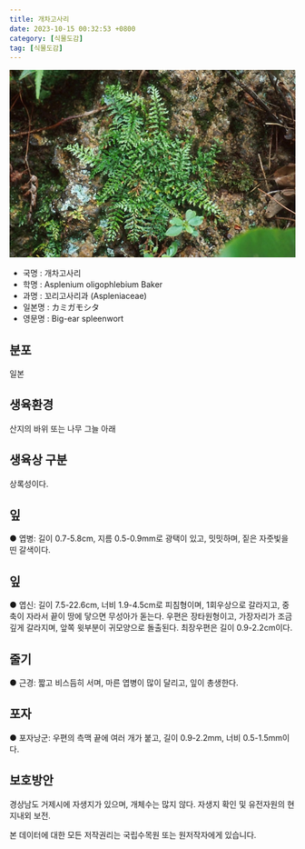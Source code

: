 ```yaml
---
title: 개차고사리
date: 2023-10-15 00:32:53 +0800
category: [식물도감]
tag: [식물도감]
---
```




![개차고사리](/assets/img/fileUpload/plants/basic/Aspleniaceae/Asplenium/4170/4170_1_th2.jpg)
- 국명 : 개차고사리
- 학명 : Asplenium oligophlebium Baker
- 과명 : 꼬리고사리과 (Aspleniaceae)
- 일본명 : カミガモシタ
- 영문명 : Big-ear spleenwort


## 분포
일본
## 생육환경
산지의 바위 또는 나무 그늘 아래 
## 생육상 구분
상록성이다. 
## 잎
● 엽병: 길이 0.7-5.8cm, 지름 0.5-0.9mm로 광택이 있고, 밋밋하며, 짙은 자줏빛을 띤 갈색이다. 
## 잎
● 엽신: 길이 7.5-22.6cm, 너비 1.9-4.5cm로 피침형이며, 1회우상으로 갈라지고, 중축이 자라서 끝이 땅에 닿으면 무성아가 돋는다. 우편은 장타원형이고, 가장자리가 조금 깊게 갈라지며, 앞쪽 윗부분이 귀모양으로 돌출된다. 최장우편은 길이 0.9-2.2cm이다. 
## 줄기
● 근경: 짧고 비스듬히 서며, 마른 엽병이 많이 달리고, 잎이 총생한다. 
## 포자
● 포자낭군: 우편의 측맥 끝에 여러 개가 붙고, 길이 0.9-2.2mm, 너비 0.5-1.5mm이다. 
## 보호방안
경상남도 거제시에 자생지가 있으며, 개체수는 많지 않다. 자생지 확인 및 유전자원의 현지내외 보전.






본 데이터에 대한 모든 저작권리는 국립수목원 또는 원저작자에게 있습니다.
